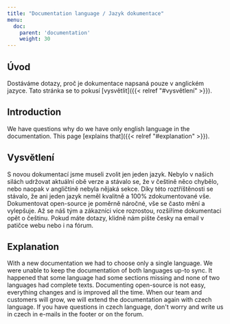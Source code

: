 ```yaml
---
title: "Documentation language / Jazyk dokumentace"
menu:
  doc:
    parent: 'documentation'
    weight: 30
---
```



## Úvod

Dostáváme dotazy, proč je dokumentace napsaná pouze v anglickém jazyce. Tato stránka se to pokusí [vysvětlit]({{< relref "#vysvětlení" >}}).

## Introduction

We have questions why do we have only english language in the documentation. This page [explains that]({{< relref "#explanation" >}}).

## Vysvětlení

S novou dokumentací jsme museli zvolit jen jeden jazyk. Nebylo v našich silách udržovat aktuální obě verze a stávalo se, že v češtině něco chybělo, nebo naopak v angličtině nebyla nějaká sekce. Díky této roztříštěnosti se stávalo, že ani jeden jazyk neměl kvalitně a 100% zdokumentované vše. Dokumentovat open-source je poměrně náročné, vše se často mění a vylepšuje. Až se náš tým a zákazníci více rozrostou, rozšíříme dokumentaci opět o češtinu.
Pokud máte dotazy, klidně nám pište česky na email v patičce webu nebo i na fórum.

## Explanation

With a new documentation we had to choose only a single language. We were unable to keep the documentation of both languages up-to sync. It happened that some language had some sections missing and none of two languages had complete texts. Documenting open-source is not easy, everything changes and is improved all the time. When our team and customers will grow, we will extend the documentation again with czech language.
If you have questions in czech language, don't worry and write us in czech in e-mails in the footer or on the forum.
